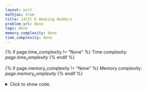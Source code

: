 ```yaml
---
layout: post
mathjax: true
title: 1417C K Amazing Numbers
problem_url: None
tags: None
memory_complexity: None
time_complexity: None
---
```




{% if page.time_complexity != "None" %}
Time complexity: ${{ page.time_complexity }}$
{% endif %}

{% if page.memory_complexity != "None" %}
Memory complexity: ${{ page.memory_complexity }}$
{% endif %}

<details>
<summary>
<p style="display:inline">Click to show code.</p>
</summary>
```cpp
{% raw %}
using namespace std;
using ll = long long;
using ii = pair<int, int>;
using vi = vector<int>;
template <typename InputIterator,
          typename T = typename iterator_traits<InputIterator>::value_type>
void read_n(InputIterator it, int n)
{
    copy_n(istream_iterator<T>(cin), n, it);
}
template <typename InputIterator,
          typename T = typename iterator_traits<InputIterator>::value_type>
void write(InputIterator first, InputIterator last, const char *delim = "\n")
{
    copy(first, last, ostream_iterator<T>(cout, delim));
}
int main(void)
{
    int t;
    cin >> t;
    while (t--)
    {
        int n;
        cin >> n;
        vi a(n), ans(n, -1), last(n + 1, -1), sep(n + 1, 0);
        read_n(a.begin(), n);
        for (int i = 0; i < n; ++i)
        {
            sep[a[i]] = max(sep[a[i]], i - last[a[i]]);
            last[a[i]] = i;
        }
        for (int x = 1; x <= n; ++x)
            sep[x] = max(sep[x], n - last[x]);
        for (int x = 1; x <= n; ++x)
        {
            int first_k = sep[x];
            if (first_k == n + 1 or ans[first_k - 1] != -1)
                continue;
            ans[first_k - 1] = x;
        }
        int prv = -1;
        for (int i = 0; i < n; ++i)
        {
            if (prv != -1)
            {
                if (ans[i] == -1 or ans[i] > prv)
                    ans[i] = prv;
            }
            prv = ans[i];
        }
        write(ans.begin(), ans.end(), " "), cout << endl;
    }
    return 0;
}

{% endraw %}
```
</details>

